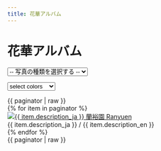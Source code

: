 ```yaml
---
title: 花華アルバム
---
```

花華アルバム
==
<link href="/assets/stylesheets/photoGallery.css" rel="stylesheet"/>
<link href="/assets/stylesheets/colorbox.css" rel="stylesheet"/>
<link href="/assets/stylesheets/pagination.css" rel="stylesheet"/>

<form class="select" id="search-form" method="GET">
  <select id="search-form-species_name" name="species_name">
    <option value="" {% if species_name == null %}selected{% endif %}>-- 写真の種類を選択する --</option>
    <option value="all" {% if species_name == 'all' %}selected{% endif %}>全て見る</option>
    <option value="Calanthe" {% if species_name == 'Calanthe' %}selected{% endif %}>エビネ</option>
    <option value="Ponerorchis" {% if species_name == 'Ponerorchis' %}selected{% endif %}>アワチドリ / 夢ちどり</option>
    <option value="Cymbidium" {% if species_name == 'Cymbidium' %}selected{% endif %}>春蘭</option>
    <option value="Japanease native orchid" {% if species_name == 'Japanease native orchid' %}selected{% endif %}>日本の野生ラン</option>
    <option value="Ranyuen style" {% if species_name == 'Ranyuen style' %}selected{% endif %}>蘭裕園スタイル</option>
  </select>
</form>
<form class="select" id="search-form-color" method="GET">
  <input type="hidden" name="species_name" value="{{ species_name }}">
  <select id="search-form-color" name="color">
    {% if species_name == 'Calanthe' %}
      <option value="">select colors</option>}
      {% for color in colors %}
        <option value="{{ color.color }}" {% if select_color == color.color %}selected{% endif %}>{{ color.color }}</option>
      {% endfor %}
    {% else %}
      <option value="">----</option>}
    {% endif %}
  </select>
</form>
<div style="clear: both;">
  {{ paginator | raw }}
</div>
<div id="photo-gallery" class="photos">
  {% for item in paginator %}
    <div class="photo">
      <a href="/images/gallery/{{ item.uuid }}.jpg"
        class="lightbox"
        target="_blank"
        title="{{ item.description_ja }} 蘭裕園 Ranyuen">
        <img rel="gallery"
          src="/api/photo?format=jpeg&uuid={{ item.uuid }}&width={{ item.thumb_width }}"
          width="{{ item.thumb_width }}"
          height="{{ item.thumb_height }}"
          alt="{{ item.description_ja }} 蘭裕園 Ranyuen"/>
      </a>
      <div class="photo-description">
        <span>{{ item.description_ja }}</span> /
        <span>{{ item.description_en }}</span>
      </div>
    </div>
  {% endfor %}
</div>

<div>
  {{ paginator | raw }}
</div>

<script>
$('.pagination li a').each(function() {
  var href = $(this).attr('href');
  $(this).attr('href', 'photos/' + href);
});
</script>

<script src="/assets/javascripts/photoGallery.min.js"></script>
<script>
  window.addEventListener('DOMContentLoaded', function () {
    new PhotoGallery().init(document.getElementById("photo-gallery"));
    document.getElementById('search-form-species_name').onchange = function () {
      document.getElementById('search-form').submit();
    };
    document.getElementById('search-form-color').onchange = function () {
      document.getElementById('search-form-color').submit();
    };
  });
</script>
